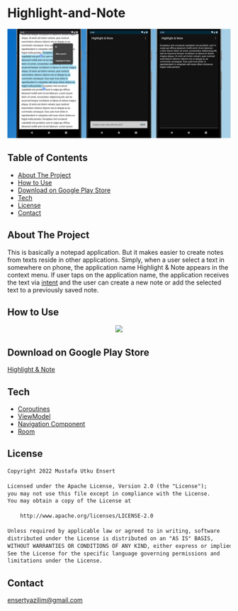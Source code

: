 # Highlight-and-Note

<div align="center">
 <img src="docs/intro.jpg" width="700"/>
</div>


## Table of Contents
* [About The Project](#about-the-project)
* [How to Use](#how-to-use)
* [Download on Google Play Store](#download-on-google-play-store)
* [Tech](#tech)
* [License](#license)
* [Contact](#contact)


## About The Project
This is basically a notepad application. But it makes easier to create notes from texts reside in other applications.
Simply, when a user select a text in somewhere on phone, the application name Highlight & Note appears in the context menu.
If user taps on the application name, the application receives the text via [intent](https://developer.android.com/guide/components/intents-filters) 
and the user can create a new note or add the selected text to a previously saved note.

## How to Use

<div align="center">
 <img src="docs/highlightandnoteintro.gif" width="250"/>
</div>

## Download on Google Play Store
[Highlight & Note](https://play.google.com/store/apps/details?id=com.mutkuensert.highlightandnote)

## Tech
* [Coroutines](https://developer.android.com/kotlin/coroutines)
* [ViewModel](https://developer.android.com/jetpack/androidx/releases/lifecycle)
* [Navigation Component](https://developer.android.com/guide/navigation/navigation-getting-started)
* [Room](https://developer.android.com/training/data-storage/room)

## License
```xml
Copyright 2022 Mustafa Utku Ensert

Licensed under the Apache License, Version 2.0 (the "License");
you may not use this file except in compliance with the License.
You may obtain a copy of the License at

    http://www.apache.org/licenses/LICENSE-2.0

Unless required by applicable law or agreed to in writing, software
distributed under the License is distributed on an "AS IS" BASIS,
WITHOUT WARRANTIES OR CONDITIONS OF ANY KIND, either express or implied.
See the License for the specific language governing permissions and
limitations under the License.
```


## Contact
[ensertyazilim@gmail.com](#)
